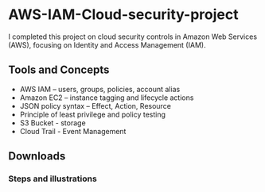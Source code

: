 # AWS-IAM-Cloud-security-project
I completed this project on cloud security controls in Amazon Web Services (AWS), focusing on Identity and Access Management (IAM).
## Tools and Concepts
- AWS IAM – users, groups, policies, account alias
- Amazon EC2 – instance tagging and lifecycle actions
- JSON policy syntax – Effect, Action, Resource
- Principle of least privilege and policy testing
- S3 Bucket - storage
- Cloud Trail - Event Management
## Downloads
### Steps and illustrations

